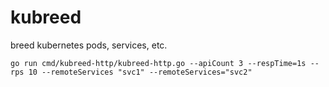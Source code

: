 # kubreed
breed kubernetes pods, services, etc.

```
go run cmd/kubreed-http/kubreed-http.go --apiCount 3 --respTime=1s --rps 10 --remoteServices "svc1" --remoteServices="svc2"
```